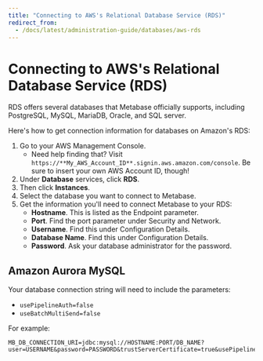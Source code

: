 ```yaml
---
title: "Connecting to AWS's Relational Database Service (RDS)"
redirect_from:
  - /docs/latest/administration-guide/databases/aws-rds
---
```


# Connecting to AWS's Relational Database Service (RDS)

RDS offers several databases that Metabase officially supports, including PostgreSQL, MySQL, MariaDB, Oracle, and SQL server.

Here's how to get connection information for databases on Amazon's RDS:

1. Go to your AWS Management Console.
   - Need help finding that? Visit `https://**My_AWS_Account_ID**.signin.aws.amazon.com/console`. Be sure to insert your own AWS Account ID, though!
2. Under **Database** services, click **RDS**.
3. Then click **Instances**.
4. Select the database you want to connect to Metabase.
5. Get the information you'll need to connect Metabase to your RDS:
   - **Hostname**. This is listed as the Endpoint parameter.
   - **Port**. Find the port parameter under Security and Network.
   - **Username**. Find this under Configuration Details.
   - **Database Name**. Find this under Configuration Details.
   - **Password**. Ask your database administrator for the password.

## Amazon Aurora MySQL

Your database connection string will need to include the parameters:

- `usePipelineAuth=false`
- `useBatchMultiSend=false`

For example:

```
MB_DB_CONNECTION_URI=jdbc:mysql://HOSTNAME:PORT/DB_NAME?user=USERNAME&password=PASSWORD&trustServerCertificate=true&usePipelineAuth=false&useBatchMultiSend=false
```
